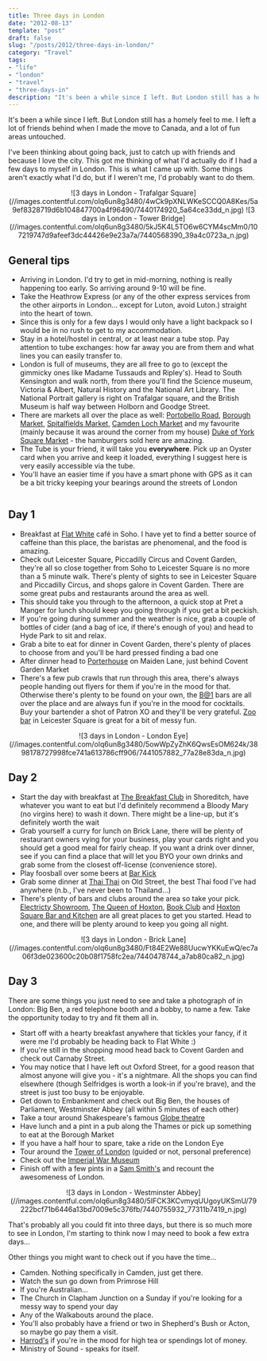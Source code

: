 ```yaml
---
title: Three days in London
date: "2012-08-13"
template: "post"
draft: false
slug: "/posts/2012/three-days-in-london/"
category: "Travel"
tags:
- "life"
- "london"
- "travel"
- "three-days-in"
description: "It's been a while since I left. But London still has a homely feel to me. I left a lot of friends behind when I made the move to Canada, and a lot of fun areas untouched."
---
```

It's been a while since I left. But London still has a homely feel to me. I left a lot of friends behind when I made the move to Canada, and a lot of fun areas untouched.

I've been thinking about going back, just to catch up with friends and because I love the city.  This got me thinking of what I'd actually do if I had a few days to myself in London.  This is what I came up with.  Some things aren't exactly what I'd do, but if I weren't me, I'd probably want to do them.

<p style="text-align:center">
  ![3 days in London - Trafalgar Square](//images.contentful.com/olq6un8g3480/4wCk9pXNLWKeSCCQ0A8Kes/5a9ef8328719d6b104847700a4f96490/7440174920_5a64ce33dd_n.jpg) ![3 days in London - Tower Bridge](//images.contentful.com/olq6un8g3480/5kJ5K4L5TO6w6CYM4scMm0/107219747d9afeef3dc44426e9e23a7a/7440568390_39a4c0723a_n.jpg)
</p>

General tips
------------
* Arriving in London. I'd try to get in mid-morning, nothing is really happening too early.  So arriving around 9-10 will be fine.
* Take the Heathrow Express (or any of the other express services from the other airports in London... except for Luton, avoid Luton.) straight into the heart of town.
 * Since this is only for a few days I would only have a light backpack so I would be in no rush to get to my accommodation.
* Stay in a hotel/hostel in central, or at least near a tube stop. Pay attention to tube exchanges: how far away you are from them and what lines you can easily transfer to.
* London is full of museums, they are all free to go to (except the gimmicky ones like Madame Tussauds and Ripley's). Head to South Kensington and walk north, from there you'll find the Science museum, Victoria & Albert, Natural History and the National Art Library.  The National Portrait gallery is right on Trafalgar square, and the British Museum is half way between Holborn and Goodge Street.
* There are markets all over the place as well: [Portobello Road](http://www.portobellomarket.org/), [Borough Market](http://www.boroughmarket.org.uk/), [Spitalfields Market](http://www.spitalfields.co.uk/markets.php), [Camden Loch Market](http://camdenlock.net/) and my favourite (mainly because it was around the corner from my house) [Duke of York Square Market](http://www.dukeofyorksquare.com/) - the hamburgers sold here are amazing.
* The Tube is your friend, it will take you **everywhere**.  Pick up an Oyster card when you arrive and keep it loaded, everything I suggest here is very easily accessible via the tube.
* You'll have an easier time if you have a smart phone with GPS as it can be a bit tricky keeping your bearings around the streets of London

<p style="text-align:center">
  <img src="http://brendanmckenzie.com/content/media/2012/08/flat-white.png" alt="" />
</p>

Day 1
-----

* Breakfast at [Flat White](http://www.flatwhitecafe.com/) café in Soho. I have yet to find a better source of caffeine than this place, the baristas are phenomenal, and the food is amazing.
* Check out Leicester Square, Piccadilly Circus and Covent Garden, they're all so close together from Soho to Leicester Square is no more than a 5 minute walk. There's plenty of sights to see in Leicester Square and Piccadilly Circus, and shops galore in Covent Garden. There are some great pubs and restaurants around the area as well.
* This should take you through to the afternoon, a quick stop at Pret a Manger for lunch should keep you going through if you get a bit peckish.
* If you're going during summer and the weather is nice, grab a couple of bottles of cider (and a bag of ice, if there's enough of you) and head to Hyde Park to sit and relax.
* Grab a bite to eat for dinner in Covent Garden, there's plenty of places to choose from and you'll be hard pressed finding a bad one
* After dinner head to [Porterhouse](http://www.porterhousebrewco.com/bars-london-coventgarden.php) on Maiden Lane, just behind Covent Garden Market
* There's a few pub crawls that run through this area, there's always people handing out flyers for them if you're in the mood for that. Otherwise there's plenty to be found on your own, the [B@1](http://www.beatone.co.uk/) bars are all over the place and are always fun if you're in the mood for cocktails. Buy your bartender a shot of Patron XO and they'll be very grateful.  [Zoo bar](http://www.zoobar.co.uk) in Leicester Square is great for a bit of messy fun.

<p style="text-align:center">
  ![3 days in London - London Eye](//images.contentful.com/olq6un8g3480/5owWpZyZhK6QwsEsOM624k/3898178727998fce741a613786cff906/7441057882_77a28e83da_n.jpg)
</p>

Day 2
-----

* Start the day with breakfast at [The Breakfast Club](http://thebreakfastclubcafes.com/) in Shoreditch, have whatever you want to eat but I'd definitely recommend a Bloody Mary (no virgins here) to wash it down.   There might be a line-up, but it's definitely worth the wait
* Grab yourself a curry for lunch on Brick Lane, there will be plenty of restaurant owners vying for your business, play your cards right and you should get a good meal for fairly cheap. If you want a drink over dinner, see if you can find a place that will let you BYO your own drinks and grab some from the closest off-license (convenience store).
* Play foosball over some beers at [Bar Kick](http://www.cafekick.co.uk/bar-kick/)
* Grab some dinner at [Thai Thai](http://www.thaithaioldstreet.co.uk/) on Old Street, the best Thai food I've had anywhere (n.b., I've never been to Thailand...)
* There's plenty of bars and clubs around the area so take your pick.  [Electricty Showroom](http://www.electricityshowrooms.com/), [The Queen of Hoxton](http://www.queenofhoxton.com/), [Book Club](http://www.wearetbc.com/) and [Hoxton Square Bar and Kitchen](http://www.hoxtonsquarebar.com/) are all great places to get you started.  Head to one, and there will be plenty around to keep you going all night.

<p style="text-align:center">
  ![3 days in London - Brick Lane](//images.contentful.com/olq6un8g3480/Ft84E2We88UucwYKKuEwQ/ec7a06f3de023600c20b08f1758fc2ea/7440478744_a7ab80ca82_n.jpg)
</p>

Day 3
-----

There are some things you just need to see and take a photograph of in London: Big Ben, a red telephone booth and a bobby, to name a few. Take the opportunity today to try and fit them all in.

* Start off with a hearty breakfast anywhere that tickles your fancy, if it were me I'd probably be heading back to Flat White :)
* If you're still in the shopping mood head back to Covent Garden and check out Carnaby Street.
 * You may notice that I have left out Oxford Street, for a good reason that almost anyone will give you - it's a nightmare. All the shops you can find elsewhere (though Selfridges is worth a look-in if you're brave), and the street is just too busy to be enjoyable.
* Get down to Embankment and check out Big Ben, the houses of Parliament, Westminster Abbey (all within 5 minutes of each other)
* Take a tour around Shakespeare's famous [Globe theatre](http://www.shakespearesglobe.com/)
* Have lunch and a pint in a pub along the Thames or pick up something to eat at the Borough Market
* If you have a half hour to spare, take a ride on the London Eye
* Tour around the [Tower of London](http://www.hrp.org.uk/Toweroflondon/) (guided or not, personal preference)
* Check out the [Imperial War Museum](http://www.iwm.org.uk/)
* Finish off with a few pints in a [Sam Smith's](http://www.samuelsmithsbrewery.co.uk/) and recount the awesomeness of London.

<p style="text-align:center">
  ![3 days in London - Westminster Abbey](//images.contentful.com/olq6un8g3480/5IFCK3KCvmyqUUgoyUKSmU/79222bcf71b6446a13bd7009e5c376fb/7440755932_77311b7419_n.jpg)
</p>

That's probably all you could fit into three days, but there is so much more to see in London, I'm starting to think now I may need to book a few extra days...

Other things you might want to check out if you have the time...

* Camden.  Nothing specifically in Camden, just get there.
* Watch the sun go down from Primrose Hill
* If you're Australian...
 * The Church in Clapham Junction on a Sunday if you're looking for a messy way to spend your day
 * Any of the Walkabouts around the place. 
 * You'll also probably have a friend or two in Shepherd's Bush or Acton, so maybe go pay them a visit.
* [Harrod's](http://www.harrods.com/) if you're in the mood for high tea or spendings lot of money.
* Ministry of Sound - speaks for itself.
